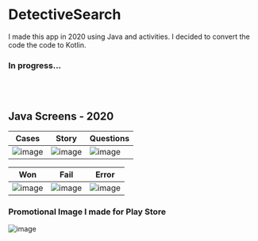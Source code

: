 # DetectiveSearch

I made this app in 2020 using Java and activities. I decided to convert the code the code to Kotlin.
<h3>In progress...</h3>
<br></br>

 ## Java Screens - 2020
| Cases | Story | Questions |
| ------ | ---- | ------ |
|![image](https://github.com/wozverine/DetectiveSearch/assets/23726873/2de226d7-4c61-43b3-a54f-8320c6ce7f4e)|![image](https://github.com/wozverine/DetectiveSearch/assets/23726873/bffc9592-15b1-4b8d-a9b9-6edef7d94947)|![image](https://github.com/wozverine/DetectiveSearch/assets/23726873/2481f77c-606b-4488-8cd8-14ebe7b4272a)|

| Won | Fail | Error |
| ----- | ----- | ----- |
|![image](https://github.com/wozverine/DetectiveSearch/assets/23726873/df9dc4c3-2239-4610-a51b-7148dc149722)|![image](https://github.com/wozverine/DetectiveSearch/assets/23726873/3d9f23a5-5669-4842-aada-1ce6a0179be7)|![image](https://github.com/wozverine/DetectiveSearch/assets/23726873/49b32f3f-bee0-4aec-af9e-f849bad428e5)|

<h3>Promotional Image I made for Play Store</h3>

![image](https://github.com/wozverine/DetectiveSearch/assets/23726873/c3cd62a7-ed7a-4a5f-bc28-9e058421ec71)
